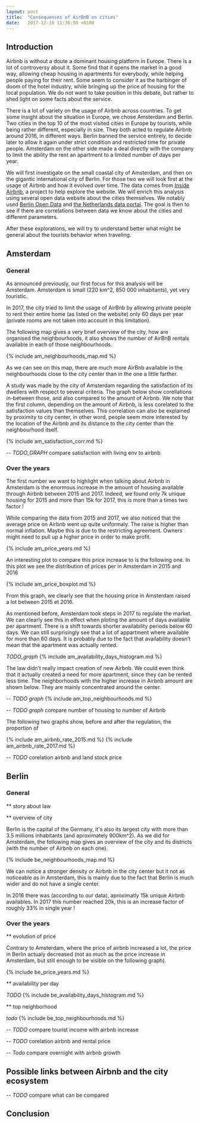 ```yaml
---
layout: post
title:  "Consequences of AirBnB on cities"
date:   2017-12-16 11:36:50 +0100
---
```


## Introduction
Airbnb is without a doute a dominant housing platform in Europe. There is a lot of controversy about it. Some find that it opens the market in a good way, allowing cheap housing in apartments for everybody, while helping people paying for their rent. Some seem to consider it as the harbinger of doom of the hotel industry, while bringing up the price of housing for the local population. We do not want to take position in this debate, but rather to shed light on some facts about the service.

There is a lot of variety on the usage of Airbnb across countries. To get some insight about the situation in Europe, we chose Amsterdam and Berlin. Two cities in the top 10 of the most visited cities in Europe by tourists, while being rather different, especially in size. They both acted to regulate Airbnb around 2016, in different ways. Berlin banned the service entirely, to decide later to allow it again under strict condition and restricted time for private people. Amsterdam on the other side made a deal directly with the company to limit the ability the rent an apartment to a limited number of days per year.

We will first investigate on the small coastal city of Amsterdam, and then on the gigantic international city of Berlin. For those two we will look first at the usage of Airbnb and how it evolved over time. The data comes from [Inside Airbnb](http://insideairbnb.com), a project to help explore the website. We will enrich this analysis using several open data website about the cities themselves. We notably used [Berlin Open Data](https://daten.berlin.de/) and [the Netherlands data portal](https://data.overheid.nl/). The goal is then to see if there are correlations between data we know about the cities and different parameters.

After these explorations, we will try to understand better what might be general about the tourists behavior when traveling. 

## Amsterdam

### General
As announced previously, our first focus for this analysis will be Amsterdam. Amsterdam is small (220 km^2, 850 000 inhabitants), yet very touristic.

In 2017, the city tried to limit the usage of AirBnb by allowing private people to rent their entire home (as listed on the website) only 60 days per year (private rooms are not taken into account in this limitation).

The following map gives a very brief overview of the city, how are organised the neighbourhoods, it also shows the number of AirBnB rentals available in each of those neighbourhoods. 

{% include am_neighbourhoods_map.md %}

As we can see on this map, there are much more AirBnb available in the neighbourhoods close to the city center than in the one a little farther.

A study was made by the city of Amsterdam regarding the satisfaction of its dwellers with respect to several criteria. The graph below show corellations in-between those, and also compared to the amount of Airbnb. We note that the first column, depending on the amount of Airbnb, is less corelated to the satisfaction values than themselves. This correlation can also be explained by proximity to city center, in other word, people seem more interested by the location of the Airbnb and its distance to the city center than the neighbourhood itself.

{% include am_satisfaction_corr.md %}



-- *TODO_GRAPH* compare satisfaction with living env to airbnb

### Over the years

The first number we want to highlight when talking about Airbnb in Amsterdam is the enormous increase in the amount of housing available through Airbnb between 2015 and 2017. Indeed, we found only 7k unique housing for 2015 and more than 15k for 2017, this is more than a times two factor !

While comparing the data from 2015 and 2017, we also noticed that the average price on Airbnb went up quite uniformaly. The raise is higher than normal inflation. Maybe this is due to the restricting agreement. Owners might need to pull up a higher price in order to make profit.

{% include am_price_years.md %}

An interesting plot to compare this price increase to is the following one. In this plot we see the distribution of prices per in Amsterdam in 2015 and 2016

{% include am_price_boxplot.md %}

From this graph, we clearly see that the housing price in Amsterdam raised a lot between 2015 et 2016.

As mentioned before, Amsterdam took steps in 2017 to regulate the market. We can clearly see this in effect when ploting the amount of days available per apartment. There is a shift towards shorter availability periods below 60 days. We can still surprisingly see that a lot of appartment where available for more than 60 days. It is probably due to the fact that availability doesn’t mean that the apartment was actually rented.

*TODO_graph* {% include am_availability_days_histogram.md %}

The law didn’t really impact creation of new Airbnb. We could even think that it actually created a need for more apartment, since they can be rented less time. The neighborhoods with the higher increase in Airbnb amount are shown below. They are mainly concentrated around the center.

-- *TODO graph* {% include am_top_neighbourhoods.md %}

-- *TODO graph* compare number of housing to number of Airbnb

The following two graphs show, before and after the regulation, the proportion of 

{% include am_airbnb_rate_2015.md %}
{% include am_airbnb_rate_2017.md %}

-- *TODO* corelation airbnb and land stock price

## Berlin

### General
** story about law

** overview of city

Berlin is the capital of the Germany, it's also its largest city with more than 3.5 millions inhabitants (and aproximately 900km^2).
As we did for Amsterdam, the following map gives an overview of the city and its districts (with the number of Airbnb on each one).

{% include be_neighbourhoods_map.md %}

We can notice a stronger density or Airbnb in the city center but it not as noticeable as in Amsterdam, this is mainly due to the fact that Berlin is much wider and do not have a single center.

In 2016 there was (according to our data), aproximatly 15k unique Airbnb availables. In 2017 this number reached 20k, this is an increase factor of roughly 33% in single year ! 

### Over the years

** evolution of price 

Contrary to Amsterdam, where the price of airbnb increased a lot, the price in Berlin actualy decreased (not as much as the price increase in Amsterdam, but still enough to be visible on the following graph).

{% include be_price_years.md %}


** availability per day

*TODO* {% include be_availability_days_histogram.md %}

** top neighborhood

*todo* {% include be_top_neighbourhoods.md %}

-- *TODO* compare tourist income with airbnb increase

-- *TODO* corelation airbnb and rental price

-- *Todo* compare overnight with airbnb growth

## Possible links between Airbnb and the city ecosystem

-- *TODO* compare what can be compared

## Conclusion
